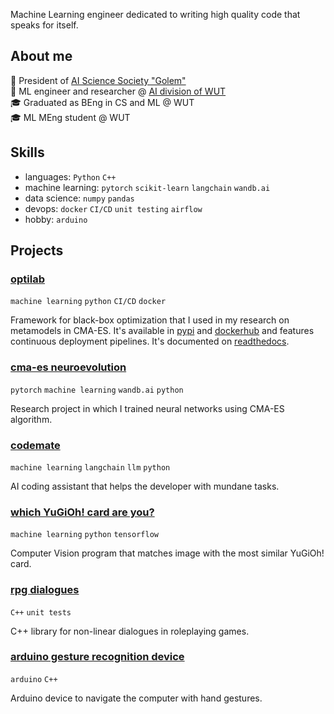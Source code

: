 Machine Learning engineer dedicated to writing high quality code that speaks for itself.

## About me
🔬 President of [AI Science Society "Golem"](https://github.com/KNSI-Golem)  
💼 ML engineer and researcher @ [AI division of WUT](https://ai.ii.pw.edu.pl/en/about/)  
🎓 Graduated as BEng in CS and ML @ WUT  
🎓 ML MEng student @ WUT  

## Skills
- languages: `Python` `C++`
- machine learning: `pytorch` `scikit-learn` `langchain` `wandb.ai`
- data science: `numpy` `pandas`
- devops: `docker` `CI/CD` `unit testing` `airflow`  
- hobby: `arduino`  

## Projects

### [optilab](https://github.com/mlojek/optilab)
`machine learning` `python` `CI/CD` `docker`

Framework for black-box optimization that I used in my research on metamodels in CMA-ES. It's available in [pypi](https://pypi.org/project/optilab/) and [dockerhub](https://hub.docker.com/r/mlojek/optilab) and features continuous deployment pipelines. It's documented on [readthedocs](https://optilab.readthedocs.io/en/latest/).

### [cma-es neuroevolution](https://github.com/mlojek/cma_neuroevolution)
`pytorch` `machine learning` `wandb.ai` `python`

Research project in which I trained neural networks using CMA-ES algorithm.

### [codemate](https://github.com/mlojek/codemate)
`machine learning` `langchain` `llm` `python`

AI coding assistant that helps the developer with mundane tasks.

### [which YuGiOh! card are you?](https://github.com/mlojek/which-yugioh-card-are-you)
`machine learning` `python` `tensorflow`

Computer Vision program that matches image with the most similar YuGiOh! card.

### [rpg dialogues](https://github.com/mlojek/rpg-dialogues)
`C++` `unit tests`

C++ library for non-linear dialogues in roleplaying games.

### [arduino gesture recognition device](https://github.com/mlojek/atlas-one)
`arduino` `C++`

Arduino device to navigate the computer with hand gestures.
